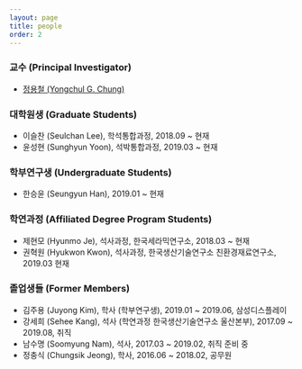 ```yaml
---
layout: page
title: people
order: 2
---
```

### 교수 (Principal Investigator)
- [정용철 (Yongchul G. Chung)](http://gregchung.github.io/professor/)

### 대학원생 (Graduate Students)
- 이슬찬 (Seulchan Lee), 학석통합과정, 2018.09 ~ 현재
- 윤성현 (Sunghyun Yoon), 석박통합과정, 2019.03 ~ 현재

### 학부연구생 (Undergraduate Students)
- 한승윤 (Seungyun Han), 2019.01 ~ 현재

### 학연과정 (Affiliated Degree Program Students)
- 제현모 (Hyunmo Je), 석사과정, 한국세라믹연구소, 2018.03 ~ 현재
- 권혁원 (Hyukwon Kwon), 석사과정, 한국생산기술연구소 친환경재료연구소, 2019.03 현재

### 졸업생들 (Former Members)
- 김주용 (Juyong Kim), 학사 (학부연구생), 2019.01 ~ 2019.06, 삼성디스플레이
- 강세희 (Sehee Kang), 석사 (학연과정 한국생산기술연구소 울산본부), 2017.09 ~ 2019.08, 취직
- 남수명 (Soomyung Nam), 석사, 2017.03 ~ 2019.02, 취직 준비 중
- 정충식 (Chungsik Jeong), 학사, 2016.06 ~ 2018.02, 공무원
